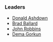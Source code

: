 ### Leaders
* [Donald Ashdown](mailto:donald.ashdown@owasp.org)
* [Brad Ballard](mailto:brad.ballard@owasp.org)
* [John Robbins](mailto:john.robbins@owasp.org)
* [Dema Gorkun](mailto:dema.gorkun@owasp.org)
